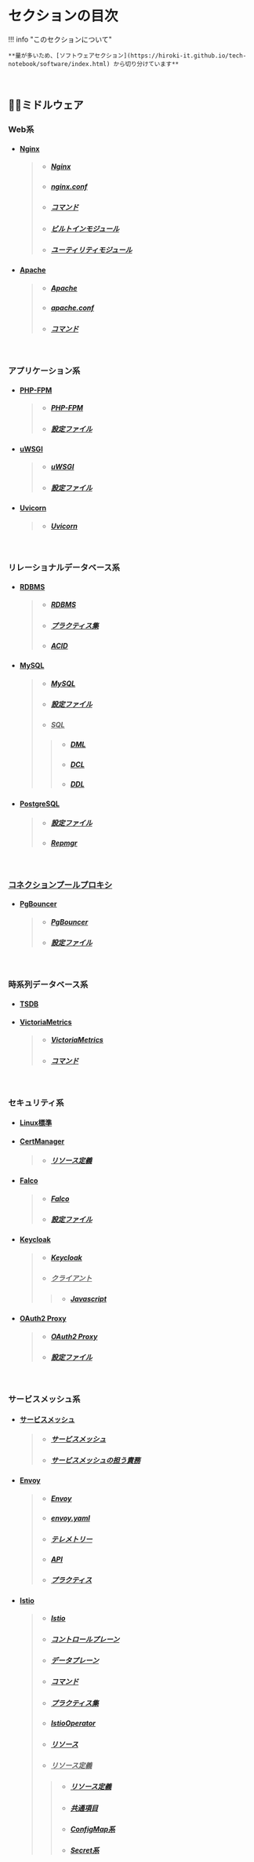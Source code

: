 

# セクションの目次

!!! info "このセクションについて"

    **量が多いため、[ソフトウェアセクション](https://hiroki-it.github.io/tech-notebook/software/index.html) から切り分けています**

<br>

## 🤝🏻ミドルウェア

### Web系

* #### <u>Nginx</u>
  > * ##### [︎Nginx](https://hiroki-it.github.io/tech-notebook/software/software_middleware_web_nginx.html)
  > * ##### [︎nginx.conf](https://hiroki-it.github.io/tech-notebook/software/software_middleware_web_nginx_conf.html)
  > * ##### [︎コマンド](https://hiroki-it.github.io/tech-notebook/software/software_middleware_web_nginx_command.html)
  > * ##### [ビルトインモジュール](https://hiroki-it.github.io/tech-notebook/software/software_middleware_web_nginx_module_builtin.html)
  > * ##### [ユーティリティモジュール](https://hiroki-it.github.io/tech-notebook/software/software_middleware_web_nginx_module_utility.html)
* #### <u>Apache</u>
  > * ##### [︎Apache](https://hiroki-it.github.io/tech-notebook/software/software_middleware_web_apache.html)
  > * ##### [︎apache.conf](https://hiroki-it.github.io/tech-notebook/software/software_middleware_web_apache_conf.html)
  > * ##### [︎コマンド](https://hiroki-it.github.io/tech-notebook/software/software_middleware_web_apache_command.html)

<br>

### アプリケーション系

* #### <u>PHP-FPM</u>
  > * ##### [︎PHP-FPM](https://hiroki-it.github.io/tech-notebook/software/software_middleware_application_gi_fastcgi_php_fpm.html)
  > * ##### [︎設定ファイル](https://hiroki-it.github.io/tech-notebook/software/software_middleware_application_gi_fastcgi_php_fpm_conf.html)

* #### <u>︎uWSGI</u>
  > * ##### [︎uWSGI](https://hiroki-it.github.io/tech-notebook/software/software_middleware_application_gi_wsgi_uwsgi.html)
  > * ##### [︎設定ファイル](https://hiroki-it.github.io/tech-notebook/software/software_middleware_application_gi_wsgi_uwsgi_conf.html)

* #### <u>︎Uvicorn</u>
  > * ##### [︎Uvicorn](https://hiroki-it.github.io/tech-notebook/software/software_middleware_application_gi_asgi_uvicorn.html)

<br>

### リレーショナルデータベース系

* #### <u>︎RDBMS</u>
  > * ##### [︎RDBMS](https://hiroki-it.github.io/tech-notebook/software/software_middleware_database_rdb_rdbms.html)
  > * ##### [プラクティス集](https://hiroki-it.github.io/tech-notebook/software/software_middleware_database_rdb_rdbms_practices.html)
  > * ##### [︎ACID](https://hiroki-it.github.io/tech-notebook/software/software_middleware_database_rdb_rdbms_acid.html)

* #### <u>MySQL</u>
  > * ##### [My︎SQL](https://hiroki-it.github.io/tech-notebook/software/software_middleware_database_rdb_mysql.html)
  > * ##### [設定ファイル](https://hiroki-it.github.io/tech-notebook/software/software_middleware_database_rdb_mysql_conf.html)
  > * ##### <u>SQL</u>
  > > * ##### [DML](https://hiroki-it.github.io/tech-notebook/software/software_middleware_database_rdb_mysql_sql_dml.html)
  > > * ##### [DCL](https://hiroki-it.github.io/tech-notebook/software/software_middleware_database_rdb_mysql_sql_dcl.html)
  > > * ##### [DDL](https://hiroki-it.github.io/tech-notebook/software/software_middleware_database_rdb_mysql_sql_ddl.html)

* #### <u>PostgreSQL</u>
  > * ##### [設定ファイル](https://hiroki-it.github.io/tech-notebook/software/software_middleware_database_rdb_postgresql_conf.html)
  > * ##### [Repmgr](https://hiroki-it.github.io/tech-notebook/software/software_middleware_database_rdb_postgresql_repmgr.html)

<br>

### <u>コネクションプールプロキシ</u>

* #### <u>PgBouncer</u>
  > * ##### [PgBouncer](https://hiroki-it.github.io/tech-notebook/software/software_middleware_database_connection_pool_proxy_pgbouncer.html)
  > * ##### [設定ファイル](https://hiroki-it.github.io/tech-notebook/software/software_middleware_database_connection_pool_proxy_pgbouncer_conf.html)

<br>

### 時系列データベース系

* #### [TSDB](https://hiroki-it.github.io/tech-notebook/software/software_middleware_database_tsdb.html)

* #### <u>VictoriaMetrics</u>
  > * ##### [VictoriaMetrics](https://hiroki-it.github.io/tech-notebook/software/software_middleware_database_tsdb_victoriametrics.html)
  > * ##### [コマンド](https://hiroki-it.github.io/tech-notebook/software/software_middleware_database_tsdb_victoriametrics_command.html)

<br>

### セキュリティ系

* #### [︎︎Linux標準](https://hiroki-it.github.io/tech-notebook/software/software_middleware_security_linux.html)

* #### <u>CertManager</u>
  > * ##### [︎リソース定義](https://hiroki-it.github.io/tech-notebook/software/software_middleware_security_cert_manager_resource_definition.html)

* #### <u>Falco</u>
  > * ##### [Falco](https://hiroki-it.github.io/tech-notebook/software/software_middleware_security_falco.html)
  > * ##### [設定ファイル](https://hiroki-it.github.io/tech-notebook/software/software_middleware_security_falco_conf.html)

* #### <u>Keycloak</u>
  > * ##### [Keycloak](https://hiroki-it.github.io/tech-notebook/software/software_middleware_security_keycloak.html)
  > * ##### <u>クライアント</u>
  > > * ##### [Javascript](https://hiroki-it.github.io/tech-notebook/software/software_middleware_security_keycloak_client_package_javascript.html)

* #### <u>OAuth2 Proxy</u>
  > * ##### [OAuth2 Proxy](https://hiroki-it.github.io/tech-notebook/software/software_middleware_security_oauth2_proxy.html)
  > * ##### [設定ファイル](https://hiroki-it.github.io/tech-notebook/software/software_middleware_security_oauth2_proxy_conf.html)

<br>

### サービスメッシュ系

* #### <u>︎サービスメッシュ</u>
  > * ##### [︎サービスメッシュ](https://hiroki-it.github.io/tech-notebook/software/software_middleware_service_mesh.html)
  > * ##### [︎サービスメッシュの担う責務](https://hiroki-it.github.io/tech-notebook/software/software_middleware_service_mesh_responsibility.html)

* #### <u>Envoy</u>
  > * ##### [︎Envoy](https://hiroki-it.github.io/tech-notebook/software/software_middleware_service_mesh_envoy.html)
  > * ##### [︎envoy.yaml](https://hiroki-it.github.io/tech-notebook/software/software_middleware_service_mesh_envoy_envoy_yaml.html)
  > * ##### [テレメトリー](https://hiroki-it.github.io/tech-notebook/software/software_middleware_service_mesh_envoy_telemetry.html)
  > * ##### [︎API](https://hiroki-it.github.io/tech-notebook/software/software_middleware_service_mesh_envoy_api.html)
  > * ##### [プラクティス](https://hiroki-it.github.io/tech-notebook/software/software_middleware_service_mesh_envoy_practice.html)

* #### <u>Istio</u>
  > * ##### [︎Istio](https://hiroki-it.github.io/tech-notebook/software/software_middleware_service_mesh_istio.html)
  > * ##### [コントロールプレーン](https://hiroki-it.github.io/tech-notebook/software/software_middleware_service_mesh_istio_control_plane.html)
  > * ##### [データプレーン](https://hiroki-it.github.io/tech-notebook/software/software_middleware_service_mesh_istio_data_plane.html)
  > * ##### [︎コマンド](https://hiroki-it.github.io/tech-notebook/software/software_middleware_service_mesh_istio_command.html)
  > * ##### [︎プラクティス集](https://hiroki-it.github.io/tech-notebook/software/software_middleware_service_mesh_istio_practices.html)
  > * ##### [︎IstioOperator](https://hiroki-it.github.io/tech-notebook/software/software_middleware_service_mesh_istio_operator_resource_definition.html)
  > * ##### [︎リソース](https://hiroki-it.github.io/tech-notebook/software/software_middleware_service_mesh_istio_resource.html)
  > * ##### <u>リソース定義</u>
  > > * ##### [︎リソース定義](https://hiroki-it.github.io/tech-notebook/software/software_middleware_service_mesh_istio_resource_definition.html)
  > > * ##### [共通項目](https://hiroki-it.github.io/tech-notebook/software/software_middleware_service_mesh_istio_resource_definition_common.html)
  > > * ##### [ConfigMap系](https://hiroki-it.github.io/tech-notebook/software/software_middleware_service_mesh_istio_resource_definition_configmap.html)
  > > * ##### [Secret系](https://hiroki-it.github.io/tech-notebook/software/software_middleware_service_mesh_istio_resource_definition_secret.html)

<br>
